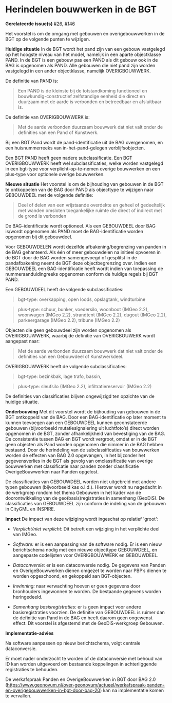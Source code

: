 Herindelen bouwwerken in de BGT
===============================

**Gerelateerde issue(s)**
[\#26](https://github.com/Geonovum/IMGeo2018/issues/26),
[\#146](https://github.com/Geonovum/IMGeo2018/issues/146)

Het voorstel is om de omgang met gebouwen en overigebouwwerken in de BGT op de
volgende punten te wijzigen.

**Huidige situatie** In de BGT wordt het pand zijn van een gebouw vastgelegd op
het hoogste niveau van het model, namelijk in een aparte objectklasse PAND. In
de BGT is een gebouw pas een PAND als dit gebouw ook in de BAG is opgenomen als
PAND. Alle gebouwen die niet pand zijn worden vastgelegd in een ander
objectklasse, namelijk OVERIGBOUWWERK.

De definitie van PAND is:

>   Een PAND is de kleinste bij de totstandkoming functioneel en
>   bouwkundig-constructief zelfstandige eenheid die direct en duurzaam met de
>   aarde is verbonden en betreedbaar en afsluitbaar is.

De definitie van OVERIGBOUWWERK is:

>   Met de aarde verbonden duurzaam bouwwerk dat niet valt onder de definities
>   van een Pand of Kunstwerk.

Bij een BGT Pand wordt de pand-identificatie uit de BAG overgenomen, en een
huisnummerreeks van in-het-pand-gelegen verblijfsobjecten.

Een BGT PAND heeft geen nadere subclassificatie. Een BGT OVERIGBOUWWERK heeft
wel subclassificaties, welke worden vastgelegd in een bgt-type voor
verplicht-op-te-nemen overige bouwwerken en een plus-type voor optionele overige
bouwwerken.

**Nieuwe situatie** Het voorstel is om de bijhouding van gebouwen in de BGT te
ontkoppelen van de BAG door PAND als objecttype te wijzigen naar GEBOUWDEEL met
de volgende definitie:

>   Deel of delen van een vrijstaande overdekte en geheel of gedeeltelijk met
>   wanden omsloten toegankelijke ruimte die direct of indirect met de grond is
>   verbonden

De BAG-identificatie wordt optioneel. Als een GEBOUWDEEL door BAG is/wordt
opgenomen als PAND moet de BAG-identificatie worden opgenomen bij dit
gebouwdeel.

Voor GEBOUWDELEN wordt dezelfde afbakening/begrenzing van panden in de BAG
gehanteerd. Als één of meer gebouwdelen na initieel opvoeren in de BGT door de
BAG worden samengevoegd of gesplitst in de pandafbakening neemt de BGT deze
objectbegrenzing over. Indien een GEBOUWDEEL een BAG-identificatie heeft wordt
indien van toepassing de nummeraanduidingreeks opgenomen conform de huidige
regels bij BGT PAND.

Een GEBOUWDEEL heeft de volgende subclassificaties:

>   bgt-type: overkapping, open loods, opslagtank, windturbine

>   plus-type: schuur, bunker, voedersilo, woonboot (IMGeo 2.2), woonwagen
>   (IMGeo 2.2), strandtent (IMGeo 2.2), dugout (IMGeo 2.2), parkeergarage
>   (IMGeo 2.2), tribune (IMGeo 2.2)

Objecten die geen gebouwdeel zijn worden opgenomen als OVERIGBOUWWERK, waarbij
de definitie van OVERIGBOUWERK wordt aangepast naar:

>   Met de aarde verbonden duurzaam bouwwerk dat niet valt onder de definities
>   van een Gebouwdeel of Kunstwerkdeel.

OVERIGBOUWWERK heeft de volgende subclassificaties:

>   bgt-type: bezinkbak, lage trafo, bassin,

>   plus-type: sleufsilo (IMGeo 2.2), infiltratiereservoir (IMGeo 2.2)

De definities van classificaties blijven ongewijzigd ten opzichte van de huidige
situatie.

**Onderbouwing** Met dit voorstel wordt de bijhouding van gebouwen in de BGT
ontkoppeld van de BAG. Door een BAG-identificatie op later moment te kunnen
toevoegen aan een GEBOUWDEEL kunnen geconstateerde gebouwen (bijvoorbeeld
mutatiesignalering uit luchtfoto’s) direct worden opgenomen in de BGT, zonder
afhankelijkheid van bevestiging van de BAG. De consistentie tussen BAG en BGT
wordt vergroot, omdat er in de BGT geen objecten als Pand worden opgenomen die
nimmer in de BAG hebben bestaand. Door de herindeling van de subclassificaties
van bouwwerken worden de effecten van BAG 2.0 opgevangen, in het bijzonder het
gegevensverlies in de BGT als gevolg van omclassificatie van overige bouwwerken
met classificatie naar panden zonder classificatie OverigeBouwwerken naar Panden
opgelost.

De classificaties van GEBOUWDEEL worden niet uitgebreid met andere typen
gebouwen (bijvoorbeeld kas o.i.d.). Hierover wordt nu nagedacht in de werkgroep
rondom het thema Gebouwen in het kader van de doorontwikkeling van de
geo(basis)registraties in samenhang (GeoDiS). De classificaties van GEBOUWDEEL
zijn conform de indeling van de gebouwen in CityGML en INSPIRE.

**Impact** De impact van deze wijziging wordt ingeschat op relatief 'groot':

-   *Verplicht/niet verplicht:* Dit betreft een wijziging in het verplichte deel
    van IMGeo.

-   *Software:* er is een aanpassing van de software nodig. Er is een nieuw
    berichtschema nodig met een nieuwe objecttype GEBOUWDEEL, en aangepaste
    codelijsten voor OVERIGBOUWWERK en GEBOUWDEEL.

-   *Dataconversie:* er is een dataconversie nodig. De gegevens van Panden en
    OverigeBouwwerken dienen omgezet te worden naar PBP’s dienen te worden
    opgeschoond, en gekoppeld aan BGT-objecten.

-   *Inwinning:* naar verwachting hoeven er geen gegevens door bronhouders
    ingewonnen te worden. De bestaande gegevens worden heringedeeld.

-   *Samenhang basisregistraties:* er is geen impact voor andere
    basisregistraties voorzien. De definitie van GEBOUWDEEL is ruimer dan de
    definitie van Pand in de BAG en heeft daarom geen ongewenst effect. Dit
    voorstel is afgestemd met de GeoDiS-werkgroep Gebouwen.

**Implementatie-advies**

Na software aanpassen op nieuw berichtschema, volgt centrale dataconversie.

Er moet nader onderzocht te worden of de dataconversie met behoud van ID kan
worden uitgevoerd om bestaande koppelingen in achterliggende registraties te
behouden.

De werkafspraak Panden en OverigeBouwwerken in BGT door BAG 2.0
(<https://www.geonovum.nl/over-geonovum/actueel/werkafspraak-panden-en-overigebouwwerken-in-bgt-door-bag-20>)
kan na implementatie komen te vervallen.
